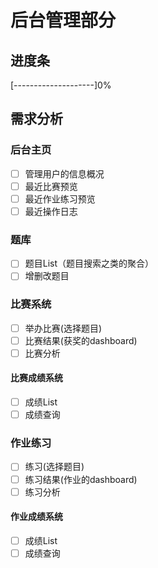 # 后台管理部分
## 进度条
[--------------------]0%
## 需求分析
### 后台主页
- [ ] 管理用户的信息概况
- [ ] 最近比赛预览
- [ ] 最近作业练习预览
- [ ] 最近操作日志
### 题库
- [ ] 题目List（题目搜索之类的聚合）
- [ ] 增删改题目
### 比赛系统
- [ ] 举办比赛(选择题目)
- [ ] 比赛结果(获奖的dashboard)
- [ ] 比赛分析
#### 比赛成绩系统
- [ ] 成绩List
- [ ] 成绩查询
### 作业练习
- [ ] 练习(选择题目)
- [ ] 练习结果(作业的dashboard)
- [ ] 练习分析
#### 作业成绩系统
- [ ] 成绩List
- [ ] 成绩查询
